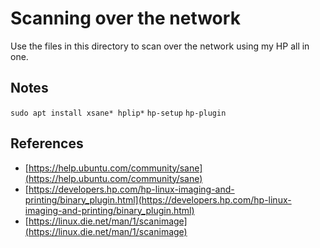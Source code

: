 # Scanning over the network

Use the files in this directory to scan over the network using my HP all in one.

## Notes

`sudo apt install xsane* hplip*`
`hp-setup`
`hp-plugin`

## References

* [https://help.ubuntu.com/community/sane](https://help.ubuntu.com/community/sane)
* [https://developers.hp.com/hp-linux-imaging-and-printing/binary_plugin.html](https://developers.hp.com/hp-linux-imaging-and-printing/binary_plugin.html)
* [https://linux.die.net/man/1/scanimage](https://linux.die.net/man/1/scanimage)

